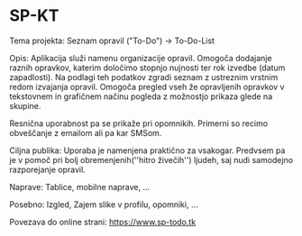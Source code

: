 # SP-KT

Tema projekta: Seznam opravil ("To-Do") -> To-Do-List

Opis:
Aplikacija služi namenu organizacije opravil.
Omogoča dodajanje raznih opravkov, katerim določimo stopnjo nujnosti ter rok izvedbe (datum zapadlosti).
Na podlagi teh podatkov zgradi seznam z ustreznim vrstnim redom izvajanja opravil.
Omogoča pregled vseh že opravljenih opravkov v tekstovnem in grafičnem načinu pogleda z možnostjo prikaza glede na skupine.

Resnična uporabnost pa se prikaže pri opomnikih. Primerni so recimo obveščanje z emailom ali pa kar SMSom.

Ciljna publika:
Uporaba je namenjena praktično za vsakogar. Predvsem pa je v pomoč pri bolj obremenjenih(''hitro živečih'') ljudeh, saj nudi samodejno razporejanje opravil.

Naprave:
Tablice, mobilne naprave, ...

Posebno:
Izgled, Zajem slike v profilu, opomniki, ...

Povezava do online strani: https://www.sp-todo.tk

